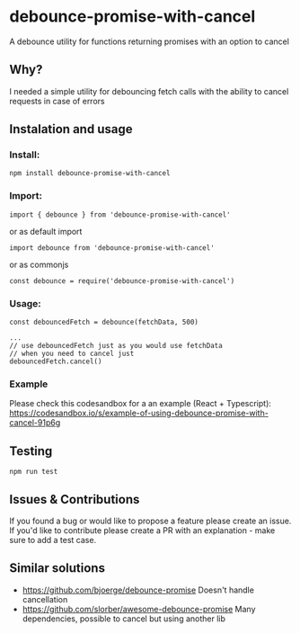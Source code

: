 # debounce-promise-with-cancel

A debounce utility for functions returning promises with an option to cancel

## Why?

I needed a simple utility for debouncing fetch calls with the ability to cancel requests in case of errors

## Instalation and usage

### Install:
```
npm install debounce-promise-with-cancel
``` 
### Import:
```
import { debounce } from 'debounce-promise-with-cancel'
```
or as default import
```
import debounce from 'debounce-promise-with-cancel'
```
or as commonjs
```
const debounce = require('debounce-promise-with-cancel')
```

### Usage:
```
const debouncedFetch = debounce(fetchData, 500)

...
// use debouncedFetch just as you would use fetchData
// when you need to cancel just 
debouncedFetch.cancel()
```
### Example
Please check this codesandbox for a an example (React + Typescript):
https://codesandbox.io/s/example-of-using-debounce-promise-with-cancel-91p6g
## Testing
```
npm run test
```
## Issues & Contributions
If you found a bug or would like to propose a feature please create an issue. If you'd like to contribute please create a PR with an explanation - make sure to add a test case.
## Similar solutions

* https://github.com/bjoerge/debounce-promise
Doesn't handle cancellation
* https://github.com/slorber/awesome-debounce-promise
Many dependencies, possible to cancel but using another lib
